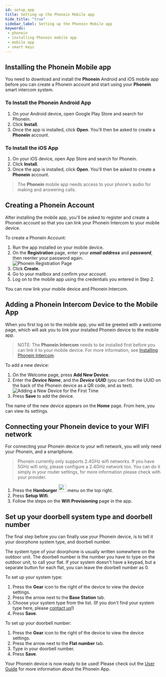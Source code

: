 ```yaml
---
id: setup_app
title: Setting up the Phonein Mobile app
hide_title: "true"
sidebar_label: Setting up the Phonein Mobile app
keywords: 
 - phonein
 - installing Phonein mobile app
 - mobile app
 - smart keys
---
```


## Installing the Phonein Mobile app

You need to download and install the **Phonein** Android and iOS mobile app before you can create a Phonein account and start using your **Phonein** smart intercom system. 

### To Install the Phonein Android App
1. On your Android device, open Google Play Store and search for Phonein. 
1. Click **Install**.
1. Once the app is installed, click **Open**. You'll then be asked to create a **Phonein** account. 

### To Install the iOS App
1. On your iOS device, open App Store and search for Phonein.
1. Click **Install**.
1. Once the app is installed, click **Open**. You'll then be asked to create a **Phonein** account. 

> The **Phonein** mobile app needs access to your phone's audio for making and answering calls.
<!-- Here, you can include the information about accepting the permissions requests for the microphone, which is necessary as it is needed for to be able to speak to the guests, and the user's location, which we need to auto fill the wifi SSID and make wifi configuration a bit easier, but is not necessary. Whichever items are listed when you install the app. -->

## Creating a Phonein Account

After installing the mobile app, you'll be asked to register and create a Phonein account so that you can link your Phonein Intercom to your mobile device.

To create a Phonein Account:

1. Run the app installed on your mobile device.
1. On the **Registration** page, enter your ***email address*** and ***password***, then reenter your password again.  
![Phonein Registration Page](/img/registration_edited.jpg)  
1. Click **Create**.
1. Go to your mailbox and confirm your account. 
1. Log on to the mobile app using the credentials you entered in Step 2.

You can now link your mobile device and Phonein Intercom. 

## Adding a Phonein Intercom Device to the Mobile App

When you first log on to the mobile app, you will be greeted with a welcome page, which will ask you to link your installed Phonein device to the mobile app.

> NOTE: The **Phonein Intercom** needs to be installed first before you can link it to your mobile device. For more information, see [Installing Phonein Intercom](/InstallationGuide/installing_phonein).

To add a new device:

1. On the Welcome page, press **Add New Device**.
1. Enter the ***Device Name***, and the ***Device UUID*** (you can find the UUID on the back of the Phonein device as a QR code, and as text).  
![Adding a New Device for the First Time](/img/add_a_new_device.jpg)  
1. Press **Save** to add the device.

The name of the new device appears on the **Home** page. From here, you can view its settings.

## Connecting your Phonein device to your WIFI network

For connecting your Phonein device to your wifi network, you will only need your Phonein, and a smartphone.

> Phonein currently only supports 2.4GHz wifi networks. If you have 5GHz wifi only, please configure a 2.4GHz network too. You can do it simply in your router settings, for more information please check with your provider.

1. Press the **Hamburger** <img src="/img/hamburger.jpg" width="25" /> menu on the top right.
1. Press **Setup Wifi**.
1. Follow the steps on the **Wifi Provisioning** page in the app.

## Set up your doorbell system type and doorbell number

The final step before you can finally use your Phonein device, is to tell it your doorphone system type, and doorbell number.

The system type of your doorphone is usually written somewhere on the outdoor unit.
The doorbell number is the number you have to type on the outdoor unit, to call your flat. If your system doesn't have a keypad, but a separate button for each flat, you can leave the doorbell number as 0.

To set up your system type:
1. Press the **Gear** icon to the right of the device to view the device settings.
1. Press the arrow next to the **Base Station** tab.
1. Choose your system type from the list. (If you don't find your system type here, please [contact us](mailto:contact@phonein.io)!)
1. Press **Save**.

To set up your doorbell number:
1. Press the **Gear** icon to the right of the device to view the device settings.
1. Press the arrow next to the **Flat number** tab.
1. Type in your doorbell number.
1. Press **Save**.


Your Phonein device is now ready to be used!
Please check out the [User Guide](/UserGuide/using_app) for more information about the Phonein App.
